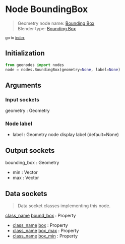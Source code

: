 
# Node BoundingBox

> Geometry node name: [Bounding Box](https://docs.blender.org/manual/en/latest/modeling/geometry_nodes/material/bounding_box.html)<br>
  Blender type: [Bounding Box](https://docs.blender.org/api/current/bpy.types.GeometryNodeBoundBox.html)
  
<sub>go to [index](/docs/index.md)</sub>

## Initialization

```python
from geonodes import nodes
node = nodes.BoundingBox(geometry=None, label=None)
```



## Arguments


### Input sockets

geometry : Geometry

### Node label

- label : Geometry node display label (default=None)

## Output sockets

bounding_box : Geometry
- min : Vector
- max : Vector

## Data sockets

> Data socket classes implementing this node.
  
[class_name](docs/sockets/Geometry.md) [bound_box](docs/sockets/Geometry.md#bound_box) : Property
- [class_name](docs/sockets/Geometry.md) [box](docs/sockets/Geometry.md#box) : Property
- [class_name](docs/sockets/Geometry.md) [box_max](docs/sockets/Geometry.md#box_max) : Property
- [class_name](docs/sockets/Geometry.md) [box_min](docs/sockets/Geometry.md#box_min) : Property
  
